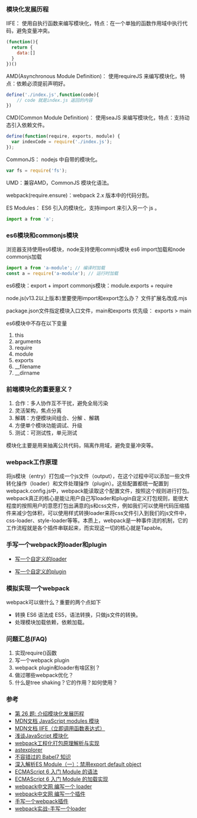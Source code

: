 ### 模块化发展历程  
IIFE： 使用自执行函数来编写模块化，特点：在一个单独的函数作用域中执行代码，避免变量冲突。
```js
(function(){
  return {
	data:[]
  }
})()
```

AMD(Asynchronous Module Definition)： 使用requireJS 来编写模块化，特点：依赖必须提前声明好。
```js
define('./index.js',function(code){
	// code 就是index.js 返回的内容
})
```

CMD(Common Module Definition)： 使用seaJS 来编写模块化，特点：支持动态引入依赖文件。
```js
define(function(require, exports, module) {  
  var indexCode = require('./index.js');
});
```

CommonJS： nodejs 中自带的模块化。
```js
var fs = require('fs');
```
UMD：兼容AMD，CommonJS 模块化语法。

webpack(require.ensure)：webpack 2.x 版本中的代码分割。

ES Modules： ES6 引入的模块化，支持import 来引入另一个 js 。
```js
import a from 'a';
```

### es6模块和commonjs模块
浏览器支持使用es6模块，node支持使用commjs模块
es6 import加载和node commonjs加载
```js
import a from 'a-module'; // 编译时加载
const a = require('a-module'); // 运行时加载
```
es6模块：export + import
commonjs模块：module.exports + require

node.js(v13.2以上版本)里要使用import和export怎么办？
文件扩展名改成.mjs

package.json文件指定模块入口文件，main和exports
优先级： exports > main

es6模块中不存在以下变量
1. this
2. arguments
3. require
4. module
5. exports
6. __filename
7. __dirname


### 前端模块化的重要意义？
1. 合作：多人协作互不干扰，避免全局污染
2. 灵活架构，焦点分离
3. 解耦：方便模块间组合、分解 、解耦
4. 方便单个模块功能调试、升级
5. 测试：可测试性，单元测试

模块化主要是用来抽离公共代码，隔离作用域，避免变量冲突等。

### webpack工作原理
将js模块（entry）打包成一个js文件（output），在这个过程中可以添加一些文件转化操作（loader）和文件处理操作（plugin）。这些配置都统一配置到webpack.config.js中，webpack能读取这个配置文件，按照这个规则进行打包。webpack真正的核心是能让用户自己写loader和plugin自定义打包规则，能很大程度的按照用户的意愿打包出满意的js和css文件，例如我们可以使用代码压缩插件来减少包体积，可以使用样式转换loader来将css文件引入到我们的js文件中，css-loader、style-loader等等。本质上，webpack是一种事件流的机制，它的工作流程就是各个插件串联起来，而实现这一切的核心就是Tapable。

### 手写一个webpack的loader和plugin
- [写一个自定义的loader](https://github.com/XingGuoZM/blog/tree/master/%E5%89%8D%E7%AB%AF%E5%B7%A5%E7%A8%8B%E5%8C%96/webpack-my-loader)

- [写一个自定义的plugin](https://github.com/XingGuoZM/blog/tree/master/%E5%89%8D%E7%AB%AF%E5%B7%A5%E7%A8%8B%E5%8C%96/webpack-my-plugin)

### 模拟实现一个webpack
webpack可以做什么？重要的两个点如下
- 转换 ES6 语法成 ES5，语法转换，只做js文件的转换。
- 处理模块加载依赖，依赖加载。

### 问题汇总(FAQ)
1. 实现require()函数
2. 写一个webpack plugin
3. webpack plugin和loader有啥区别？
4. 做过哪些webpack优化？
5. 什么是tree shaking？它的作用？如何使用？

### 参考  
- [第 26 题: 介绍模块化发展历程](https://github.com/Advanced-Frontend/Daily-Interview-Question/issues/28#issuecomment-470043656)
- [MDN文档 JavaScript modules 模块](https://developer.mozilla.org/zh-CN/docs/Web/JavaScript/Guide/Modules)
- [MDN文档 IIFE（立即调用函数表达式）](https://developer.mozilla.org/zh-CN/docs/Glossary/%E7%AB%8B%E5%8D%B3%E6%89%A7%E8%A1%8C%E5%87%BD%E6%95%B0%E8%A1%A8%E8%BE%BE%E5%BC%8F)
- [浅谈JavaScript 模块化](https://www.jianshu.com/p/2b8a0b6ccae8)
- [webpack工程化打包原理解析与实现 ](https://github.com/airuikun/blog/issues/4)
- [astexplorer](https://astexplorer.net/)
- [不容错过的 Babel7 知识](https://juejin.cn/post/6844904008679686152)
- [深入解析ES Module（一）：禁用export default object](https://zhuanlan.zhihu.com/p/40733281)
- [ECMAScript 6 入门 Module 的语法](https://es6.ruanyifeng.com/#docs/module)
- [ECMAScript 6 入门 Module 的加载实现](https://es6.ruanyifeng.com/#docs/module-loader)
- [webpack中文网 编写一个 loader](https://www.webpackjs.com/contribute/writing-a-loader/)
- [webpack中文网 编写一个插件](https://www.webpackjs.com/contribute/writing-a-plugin/)
- [手写一个webpack插件](https://segmentfault.com/a/1190000019010101)
- [webpack实战-手写一个loader](https://zhuanlan.zhihu.com/p/102729238)